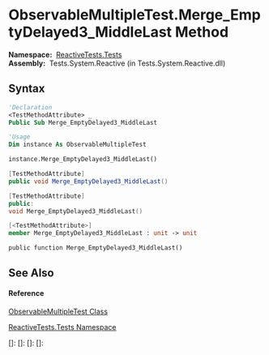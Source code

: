 # ObservableMultipleTest.Merge\_EmptyDelayed3\_MiddleLast Method

**Namespace:**  [ReactiveTests.Tests](ReactiveTests.Tests\ReactiveTests.Tests.md)  
**Assembly:**  Tests.System.Reactive (in Tests.System.Reactive.dll)

## Syntax

```vb
'Declaration
<TestMethodAttribute> _
Public Sub Merge_EmptyDelayed3_MiddleLast
```

```vb
'Usage
Dim instance As ObservableMultipleTest

instance.Merge_EmptyDelayed3_MiddleLast()
```

```csharp
[TestMethodAttribute]
public void Merge_EmptyDelayed3_MiddleLast()
```

```c++
[TestMethodAttribute]
public:
void Merge_EmptyDelayed3_MiddleLast()
```

```fsharp
[<TestMethodAttribute>]
member Merge_EmptyDelayed3_MiddleLast : unit -> unit 
```

```jscript
public function Merge_EmptyDelayed3_MiddleLast()
```

## See Also

#### Reference

[ObservableMultipleTest Class](ObservableMultipleTest\ObservableMultipleTest.md)

[ReactiveTests.Tests Namespace](ReactiveTests.Tests\ReactiveTests.Tests.md)

[]: 
[]: 
[]: 
[]: 